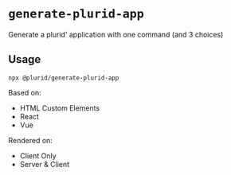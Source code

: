 # `generate-plurid-app`

Generate a plurid' application with one command (and 3 choices)


## Usage

```
npx @plurid/generate-plurid-app
```

Based on:

+ HTML Custom Elements
+ React
+ Vue


Rendered on:

+ Client Only
+ Server & Client
